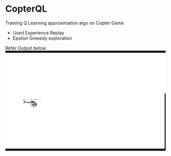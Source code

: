 # CopterQL
Training Q Learning approximation algo on Copter Game
- Used Experience Replay
- Epsilon Greeedy exploration

Refer Output below
![](game_out.gif)